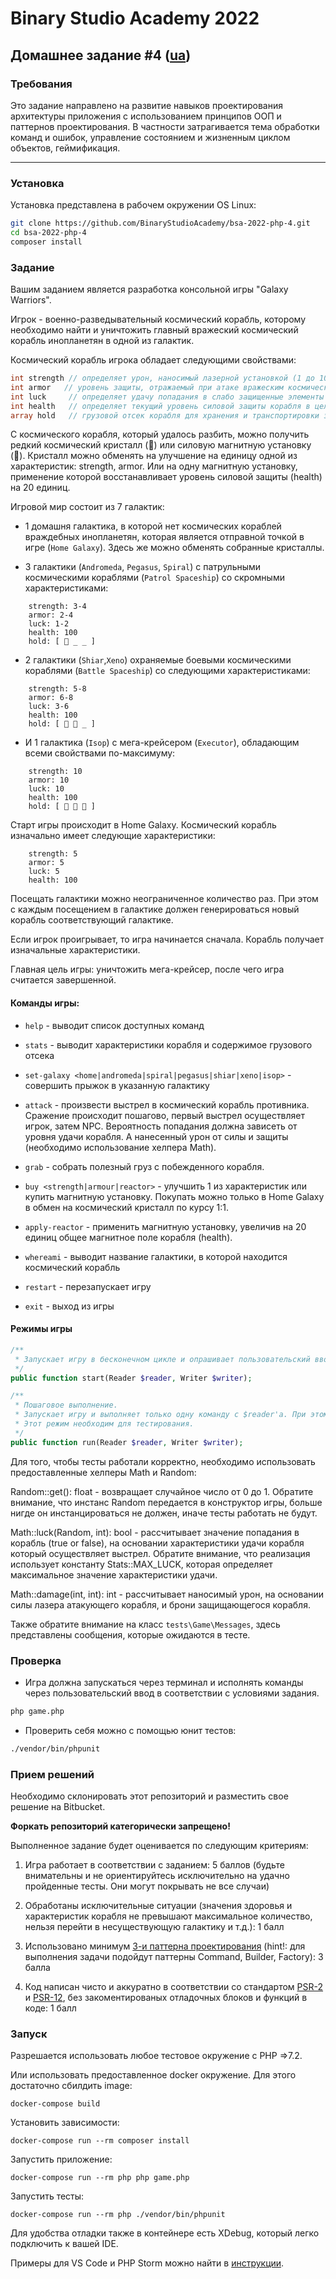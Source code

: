# Binary Studio Academy 2022

## Домашнее задание #4 ([ua](README_UA.md))

### Требования

Это задание направлено на развитие навыков проектирования архитектуры приложения с использованием принципов ООП и паттернов проектирования. В частности затрагивается тема обработки команд и ошибок, управление состоянием и жизненным циклом объектов, геймификация.

***

### Установка

Установка представлена в рабочем окружении OS Linux:

```bash
git clone https://github.com/BinaryStudioAcademy/bsa-2022-php-4.git
cd bsa-2022-php-4
composer install
```

### Задание
Вашим заданием является разработка консольной игры "Galaxy Warriors".

Игрок - военно-разведывательный космический корабль, которому необходимо найти и уничтожить главный вражеский космический корабль инопланетян в одной из галактик.

Космический корабль игрока обладает следующими свойствами:

```php
int strength // определяет урон, наносимый лазерной установкой (1 до 10)
int armor   // уровень защиты, отражаемый при атаке вражеским космическим кораблем (1 - 10)
int luck     // определяет удачу попадания в слабо защищенные элементы вражеского корабля (1-10)
int health   // определяет текущий уровень силовой защиты корабля в целом (1 - 100)
array hold   // грузовой отсек корабля для хранения и транспортировки захваченных ресурсов, вместительность: 3 элемента.
```

С космического корабля, который удалось разбить, можно получить редкий космический кристалл (🔮) или силовую магнитную установку (🔋). Кристалл можно обменять на улучшение на единицу одной из характеристик: strength, armor. Или на одну магнитную установку, применение которой восстанавливает уровень силовой защиты (health) на 20 единиц.

Игровой мир состоит из 7 галактик:

- 1 домашня галактика, в которой нет космических кораблей враждебных инопланетян, которая является отправной точкой в игре (`Home Galaxy`). Здесь же можно обменять собранные кристаллы.

- 3 галактики (`Andromeda`, `Pegasus`, `Spiral`) с патрульными космическими кораблями (`Patrol Spaceship`) со скромными характеристиками:
```
    strength: 3-4
    armor: 2-4
    luck: 1-2
    health: 100
    hold: [ 🔋 _ _ ]
```

- 2 галактики (`Shiar`,`Xeno`) охраняемые боевыми космическими кораблями (`Battle Spaceship`) со следующими характеристиками:
```
    strength: 5-8
    armor: 6-8
    luck: 3-6
    health: 100
    hold: [ 🔋 🔮 _ ]
```

- И 1 галактика (`Isop`) с мега-крейсером (`Executor`), обладающим всеми свойствами по-максимуму:
```
    strength: 10
    armor: 10
    luck: 10
    health: 100
    hold: [ 🔋 🔮 🔮 ]
```

Старт игры происходит в Home Galaxy. Космический корабль изначально имеет следующие характеристики:

```
    strength: 5
    armor: 5
    luck: 5
    health: 100
```

Посещать галактики можно неограниченное количество раз. При этом с каждым посещением в галактике должен генерироваться новый корабль соответствующий галактике.

Если игрок проигрывает, то игра начинается сначала. Корабль получает изначальные характеристики.

Главная цель игры: уничтожить мега-крейсер, после чего игра считается завершенной.

#### Команды игры:

- `help` - выводит список доступных команд

- `stats` - выводит характеристики корабля и содержимое грузового отсека

- `set-galaxy <home|andromeda|spiral|pegasus|shiar|xeno|isop>` - совершить прыжок в указанную галактику

- `attack` - произвести выстрел в космический корабль противника. Сражение происходит пошагово, первый выстрел осуществляет игрок, затем NPC. Вероятность попадания должна зависеть от уровня удачи корабля. А нанесенный урон от силы и защиты (необходимо использование хелпера Math).

- `grab` - собрать полезный груз с побежденного корабля.

- `buy <strength|armour|reactor>` - улучшить 1 из характеристик или купить магнитную установку. Покупать можно только в Home Galaxy в обмен на космический кристалл по курсу 1:1.

- `apply-reactor` - применить магнитную установку, увеличив на 20 единиц общее магнитное поле корабля (health).

- `whereami` - выводит название галактики, в которой находится космический корабль

- `restart` - перезапускает игру

- `exit` - выход из игры

#### Режимы игры

```php
/**
 * Запускает игру в бесконечном цикле и опрашивает пользовательский ввод.
 */
public function start(Reader $reader, Writer $writer);

/**
 * Пошаговое выполнение.
 * Запускает игру и выполняет только одну команду с $reader'a. При этом состояние игрового мира должно сохранятся
 * Этот режим необходим для тестирования.
 */
public function run(Reader $reader, Writer $writer);
```

Для того, чтобы тесты работали корректно, необходимо использовать предоставленные хелперы Math и Random:

Random::get(): float - возвращает случайное число от 0 до 1. Обратите внимание, что инстанс Random передается в конструктор игры, больше нигде он инстанцироваться не должен, иначе тесты работать не будут.

Math::luck(Random, int): bool - рассчитывает значение попадания в корабль (true or false), на основании характеристики удачи корабля который осуществляет выстрел. Обратите внимание, что реализация использует константу Stats::MAX_LUCK, которая определяет максимальное значение характеристики удачи.

Math::damage(int, int): int - рассчитывает наносимый урон, на основании силы лазера атакующего корабля, и брони защищающегося корабля.

Также обратите внимание на класс `tests\Game\Messages`, здесь представлены сообщения, которые ожидаются в тесте.

### Проверка

- Игра должна запускаться через терминал и исполнять команды через пользовательский ввод в соответствии с условиями задания.

```bash
php game.php
```

- Проверить себя можно с помощью юнит тестов:

```bash
./vendor/bin/phpunit
```

### Прием решений

Необходимо склонировать этот репозиторий и разместить свое решение на Bitbucket.

__Форкать репозиторий категорически запрещено!__

Выполненное задание будет оценивается по следующим критериям:

1) Игра работает в соответствии с заданием: 5 баллов (будьте внимательны и не ориентируйтесь исключительно на удачно пройденные тесты. Они могут покрывать не все случаи)

2) Обработаны исключительные ситуации (значения здоровья и характеристик корабля не превышают максимальное количество, нельзя перейти в несуществующую галактику и т.д.): 1 балл

3) Использовано минимум [3-и паттерна проектирования](https://designpatternsphp.readthedocs.io/en/latest/) (hint!: для выполнения задачи подойдут паттерны Command, Builder, Factory): 3 балла

4) Код написан чисто и аккуратно в соответствии со стандартом [PSR-2](https://www.php-fig.org/psr/psr-2/) и [PSR-12](https://www.php-fig.org/psr/psr-12/), без закоментированых отладочных блоков и функций в коде: 1 балл


### Запуск

Разрешается использовать любое тестовое окружение с PHP =>7.2.

Или использовать предоставленное docker окружение. Для этого достаточно сбилдить image:

```
docker-compose build
```

Установить зависимости:

```
docker-compose run --rm composer install
```

Запустить приложение:

```
docker-compose run --rm php php game.php
```

Запустить тесты:

```
docker-compose run --rm php ./vendor/bin/phpunit
```

Для удобства отладки также в контейнере есть XDebug, который легко подключить к вашей IDE.

Примеры для VS Code и PHP Storm можно найти в [инструкции](debug.md).
